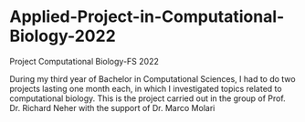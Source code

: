 # Applied-Project-in-Computational-Biology-2022
Project Computational Biology-FS 2022

During my third year of Bachelor in Computational Sciences, I had to do two projects lasting one month each, in which I investigated topics related to computational biology. This is the project carried out in the group of Prof. Dr. Richard Neher with the support of Dr. Marco Molari
